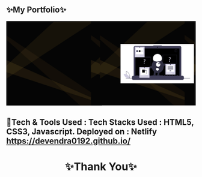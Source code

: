 ✨My Portfolio✨
---
<img src="./images/pic2.png"/>

💫Tech & Tools Used :
Tech Stacks Used : HTML5, CSS3, Javascript.
Deployed on : Netlify
https://devendra0192.github.io/
----
<h1 align="center">✨Thank You✨</h1>

